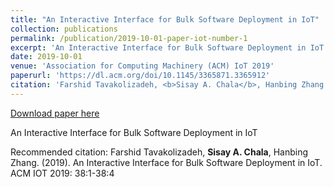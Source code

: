 ```yaml
---
title: "An Interactive Interface for Bulk Software Deployment in IoT"
collection: publications
permalink: /publication/2019-10-01-paper-iot-number-1
excerpt: 'An Interactive Interface for Bulk Software Deployment in IoT'
date: 2019-10-01
venue: 'Association for Computing Machinery (ACM) IoT 2019'
paperurl: 'https://dl.acm.org/doi/10.1145/3365871.3365912'
citation: 'Farshid Tavakolizadeh, <b>Sisay A. Chala</b>, Hanbing Zhang. (2019). An Interactive Interface for Bulk Software Deployment in IoT. ACM IOT 2019: 38:1-38:4'
---
```


<a href='https://dl.acm.org/doi/10.1145/3365871.3365912'>Download paper here</a>

An Interactive Interface for Bulk Software Deployment in IoT

Recommended citation: Farshid Tavakolizadeh, <b>Sisay A. Chala</b>, Hanbing Zhang. (2019). An Interactive Interface for Bulk Software Deployment in IoT. ACM IOT 2019: 38:1-38:4